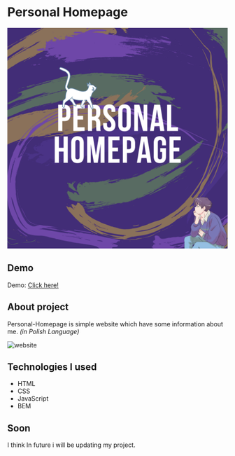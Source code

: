 # Personal Homepage

![websiteBanner](images/shareImage.png)

## Demo

Demo: [Click here!](https://siedemus.github.io/Personal-Homepage/)

## About project

Personal-Homepage is simple website which have some information about me. *(in Polish Language)*

![website](images/Animation.gif)

## Technologies I used

- HTML
- CSS
- JavaScript
- BEM

## Soon

I think In future i will be updating my project.